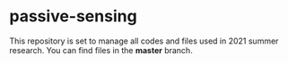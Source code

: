 # passive-sensing
This repository is set to manage all codes and files used in 2021 summer research.
You can find files in the **master** branch.
